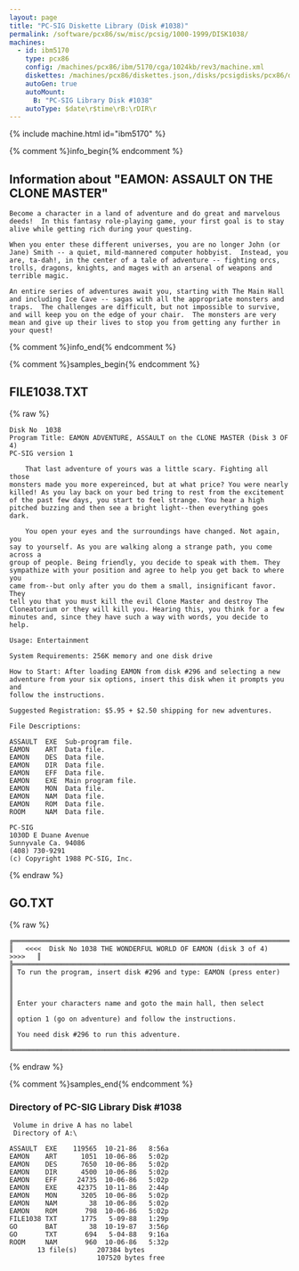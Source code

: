 ```yaml
---
layout: page
title: "PC-SIG Diskette Library (Disk #1038)"
permalink: /software/pcx86/sw/misc/pcsig/1000-1999/DISK1038/
machines:
  - id: ibm5170
    type: pcx86
    config: /machines/pcx86/ibm/5170/cga/1024kb/rev3/machine.xml
    diskettes: /machines/pcx86/diskettes.json,/disks/pcsigdisks/pcx86/diskettes.json
    autoGen: true
    autoMount:
      B: "PC-SIG Library Disk #1038"
    autoType: $date\r$time\rB:\rDIR\r
---
```


{% include machine.html id="ibm5170" %}

{% comment %}info_begin{% endcomment %}

## Information about "EAMON:  ASSAULT ON THE CLONE MASTER"

    Become a character in a land of adventure and do great and marvelous
    deeds!  In this fantasy role-playing game, your first goal is to stay
    alive while getting rich during your questing.
    
    When you enter these different universes, you are no longer John (or
    Jane) Smith -- a quiet, mild-mannered computer hobbyist.  Instead, you
    are, ta-dah!, in the center of a tale of adventure -- fighting orcs,
    trolls, dragons, knights, and mages with an arsenal of weapons and
    terrible magic.
    
    An entire series of adventures await you, starting with The Main Hall
    and including Ice Cave -- sagas with all the appropriate monsters and
    traps.  The challenges are difficult, but not impossible to survive,
    and will keep you on the edge of your chair.  The monsters are very
    mean and give up their lives to stop you from getting any further in
    your quest!
{% comment %}info_end{% endcomment %}

{% comment %}samples_begin{% endcomment %}

## FILE1038.TXT

{% raw %}
```
Disk No  1038
Program Title: EAMON ADVENTURE, ASSAULT on the CLONE MASTER (Disk 3 OF 4)
PC-SIG version 1

    That last adventure of yours was a little scary. Fighting all those
monsters made you more expereinced, but at what price? You were nearly
killed! As you lay back on your bed tring to rest from the excitement
of the past few days, you start to feel strange. You hear a high
pitched buzzing and then see a bright light--then everything goes dark.

    You open your eyes and the surroundings have changed. Not again, you
say to yourself. As you are walking along a strange path, you come across a
group of people. Being friendly, you decide to speak with them. They
sympathize with your position and agree to help you get back to where you
came from--but only after you do them a small, insignificant favor. They
tell you that you must kill the evil Clone Master and destroy The
Cloneatorium or they will kill you. Hearing this, you think for a few
minutes and, since they have such a way with words, you decide to help.

Usage: Entertainment

System Requirements: 256K memory and one disk drive

How to Start: After loading EAMON from disk #296 and selecting a new
adventure from your six options, insert this disk when it prompts you and
follow the instructions.

Suggested Registration: $5.95 + $2.50 shipping for new adventures.

File Descriptions:

ASSAULT  EXE  Sub-program file.
EAMON    ART  Data file.
EAMON    DES  Data file.
EAMON    DIR  Data file.
EAMON    EFF  Data file.
EAMON    EXE  Main program file.
EAMON    MON  Data file.
EAMON    NAM  Data file.
EAMON    ROM  Data file.
ROOM     NAM  Data file.

PC-SIG
1030D E Duane Avenue
Sunnyvale Ca. 94086
(408) 730-9291
(c) Copyright 1988 PC-SIG, Inc.

```
{% endraw %}

## GO.TXT

{% raw %}
```
╔═════════════════════════════════════════════════════════════════════════╗
║   <<<<  Disk No 1038 THE WONDERFUL WORLD OF EAMON (disk 3 of 4)  >>>>   ║
╠═════════════════════════════════════════════════════════════════════════╣
║ To run the program, insert disk #296 and type: EAMON (press enter)      ║
║                                                                         ║
║ Enter your characters name and goto the main hall, then select          ║
║ option 1 (go on adventure) and follow the instructions.                 ║
║ You need disk #296 to run this adventure.                               ║
╚═════════════════════════════════════════════════════════════════════════╝
```
{% endraw %}

{% comment %}samples_end{% endcomment %}

### Directory of PC-SIG Library Disk #1038

     Volume in drive A has no label
     Directory of A:\

    ASSAULT  EXE    119565  10-21-86   8:56a
    EAMON    ART      1051  10-06-86   5:02p
    EAMON    DES      7650  10-06-86   5:02p
    EAMON    DIR      4500  10-06-86   5:02p
    EAMON    EFF     24735  10-06-86   5:02p
    EAMON    EXE     42375  10-11-86   2:44p
    EAMON    MON      3205  10-06-86   5:02p
    EAMON    NAM        38  10-06-86   5:02p
    EAMON    ROM       798  10-06-86   5:02p
    FILE1038 TXT      1775   5-09-88   1:29p
    GO       BAT        38  10-19-87   3:56p
    GO       TXT       694   5-04-88   9:16a
    ROOM     NAM       960  10-06-86   5:32p
           13 file(s)     207384 bytes
                          107520 bytes free
